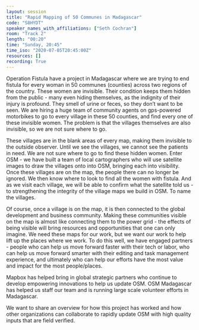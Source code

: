 ```yaml
---
layout: session
title: "Rapid Mapping of 50 Communes in Madagascar"
code: "S8HYDT"
speaker_names_with_affiliations: ["Seth Cochran"]
room: "Track 2"
length: "00:20"
time: "Sunday, 20:45"
time_iso: "2020-07-05T20:45:00Z"
resources: []
recording: True
---
```

Operation Fistula have a project in Madagascar where we are trying to end fistula for every woman in 50 communes (counties) across two regions of the country. These women are invisible. Their condition keeps them hidden from the public - many even hiding themselves, as the indignity of their injury is profound. They smell of urine or feces, so they don’t want to be seen. We are hiring a huge team of community agents on gps-powered motorbikes to go to every village in these 50 counties, and find every one of these invisible women. The problem is that the villages themselves are also invisible, so we are not sure where to go.

These villages are in the blank areas of every map, making them invisible to the outside observer. Until we see the villages, we cannot see the patients in need. We are not sure where to go to find these hidden women. Enter OSM - we have built a team of local cartographers who will use satellite images to draw the villages onto into OSM, bringing each into visibility. Once these villages are on the map, the people there can no longer be ignored. We then know where to look to find all the women with fistula. And as we visit each village, we will be able to confirm what the satellite told us - to strengthening the integrity of the village maps we build in OSM. To name the villages.

Of course, once a village is on the map, it is then connected to the global development and business community. Making these communities visible on the map is almost like connecting them to the power grid - the effects of being visible will bring resources and opportunities that one can only imagine. We need these maps for our work, but we want our work to help lift up the places where we work.  To do this well, we have engaged partners - people who can help us move forward faster with their tech or labor, who can help us move forward smarter with their editing and task management experience, and ultimately who can help our efforts have the most value and impact for the most people/places.

Mapbox has helped bring in global strategic partners who continue to develop empowering innovations to help us update OSM. OSM Madagascar has helped us staff our team and is running large scale volunteer efforts in Madagascar. 

We want to share an overview for how this project has worked and how other organizations can collaborate to rapidly update OSM with high quality inputs that are field verified.

